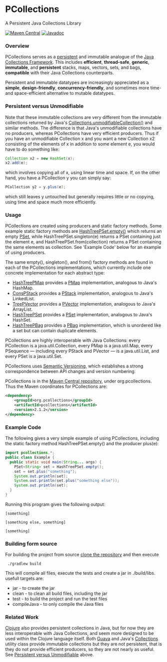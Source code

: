 PCollections
============

A Persistent Java Collections Library

[![Maven Central](https://img.shields.io/maven-central/v/org.pcollections/pcollections.svg)](https://maven-badges.herokuapp.com/maven-central/org.pcollections/pcollections/)
[![Javadoc](https://javadoc-emblem.rhcloud.com/doc/org.pcollections/pcollections/badge.svg)](http://www.javadoc.io/doc/org.pcollections/pcollections)

### Overview
PCollections serves as a [persistent](http://en.wikipedia.org/wiki/Persistent_data_structure) and immutable analogue of the [Java Collections Framework](http://java.sun.com/javase/6/docs/technotes/guides/collections/index.html). This includes **efficient**, **thread-safe**, **generic**, **immutable**, and **persistent** stacks, maps, vectors, sets, and bags, **compatible** with their Java Collections counterparts.

Persistent and immutable datatypes are increasingly appreciated as a **simple**, **design-friendly**, **concurrency-friendly**, and sometimes more time- and space-efficient alternative to mutable datatypes.

### Persistent versus Unmodifiable
Note that these immutable collections are very different from the immutable collections returned by Java's [Collections.unmodifiableCollection()](http://java.sun.com/javase/6/docs/api/java/util/Collections.html#unmodifiableCollection(java.util.Collection)) and similar methods. The difference is that Java's unmodifiable collections have no producers, whereas PCollections have very efficient producers. Thus if you have an unmodifiable Collection x and you want a new Collection x2 consisting of the elements of x in addition to some element e, you would have to do something like:
```Java
Collection x2 = new HashSet(x);
x2.add(e);
```
which involves copying all of x, using linear time and space. If, on the other hand, you have a PCollection y you can simply say:
```Java
PCollection y2 = y.plus(e);
```
which still leaves y untouched but generally requires little or no copying, using time and space much more efficiently.

### Usage

PCollections are created using producers and static factory methods. Some example static factory methods are [HashTreePSet.empty()](http://pcollections.googlecode.com/svn/trunk/docs/org/pcollections/HashTreePSet.html#empty()) which returns an empty [PSet](http://pcollections.googlecode.com/svn/trunk/docs/org/pcollections/PSet.html), while HashTreePSet.singleton(e) returns a PSet containing just the element e, and HashTreePSet.from(collection) returns a PSet containing the same elements as collection. See 'Example Code' below for an example of using producers.

The same empty(), singleton(), and from() factory methods are found in each of the PCollections implementations, which currently include one concrete implementation for each abstract type:
* [HashTreePMap](http://pcollections.googlecode.com/svn/trunk/docs/org/pcollections/HashTreePMap.html) provides a [PMap](http://pcollections.googlecode.com/svn/trunk/docs/org/pcollections/PMap.html) implementation, analogous to Java's HashMap.
* [ConsPStack](http://pcollections.googlecode.com/svn/trunk/docs/org/pcollections/ConsPStack.html) provides a [PStack](http://pcollections.googlecode.com/svn/trunk/docs/org/pcollections/PStack.html) implementation, analogous to Java's LinkedList.
* [TreePVector](http://pcollections.googlecode.com/svn/trunk/docs/org/pcollections/TreePVector.html) provides a [PVector](http://pcollections.googlecode.com/svn/trunk/docs/org/pcollections/PVector.html) implementation, analogous to Java's ArrayList.
* [HashTreePSet](http://pcollections.googlecode.com/svn/trunk/docs/org/pcollections/HashTreePSet.html) provides a [PSet](http://pcollections.googlecode.com/svn/trunk/docs/org/pcollections/PSet.html) implementation, analogous to Java's HashSet.
* [HashTreePBag](http://pcollections.googlecode.com/svn/trunk/docs/org/pcollections/HashTreePBag.html) provides a [PBag](http://pcollections.googlecode.com/svn/trunk/docs/org/pcollections/PBag.html) implementation, which is unordered like a set but can contain duplicate elements. 

PCollections are highly interoperable with Java Collections: every PCollection is a java.util.Collection, every PMap is a java.util.Map, every PSequence — including every PStack and PVector — is a java.util.List, and every PSet is a java.util.Set.

PCollections uses [Semantic Versioning](http://semver.org/), which establishes a strong correspondence between API changes and version numbering.

PCollections is in the [Maven Central repository](http://search.maven.org/#search|ga|1|a:%22pcollections%22), under org.pcollections. Thus the Maven coordinates for PCollections are:

```xml
<dependency>
    <groupId>org.pcollections</groupId>
    <artifactId>pcollections</artifactId>
    <version>2.1.2</version>
</dependency>
```

### Example Code

The following gives a very simple example of using PCollections, including the static factory method HashTreePSet.empty() and the producer plus(e):
```Java
import pcollections.*;
public class Example {
  public static void main(String... args) {
    PSet<String> set = HashTreePSet.empty();
    set = set.plus("something");
    System.out.println(set);
    System.out.println(set.plus("something else"));
    System.out.println(set);
  }
}
```
Running this program gives the following output:
```
[something]

[something else, something]

[something]
```

### Building form source
For building the project from source [clone the repository](https://github.com/pcollections/pcollections.git) and then execute
```
 ./gradlew build
```
This will compile all files, execute the tests and create a jar in ./build/libs. usefull targets are:
* jar - to create the jar
* clean - to clean all build files, including the jar
* test - to build the project and run the test files
* compileJava - to only compile the Java files

### Related Work
[Clojure](http://clojure.googlecode.com/) also provides persistent collections in Java, but for now they are less interoperable with Java Collections, and seem more designed to be used within the Clojure language itself. Both [Guava](http://guava-libraries.googlecode.com/) and Java's [Collections](http://java.sun.com/javase/6/docs/api/java/util/Collections.html) utility class provide immutable collections but they are not persistent, that is they do not provide efficient producers, so they are not nearly as useful. See [Persistent versus Unmodifiable](#persistent-versus-unmodifiable) above. 
